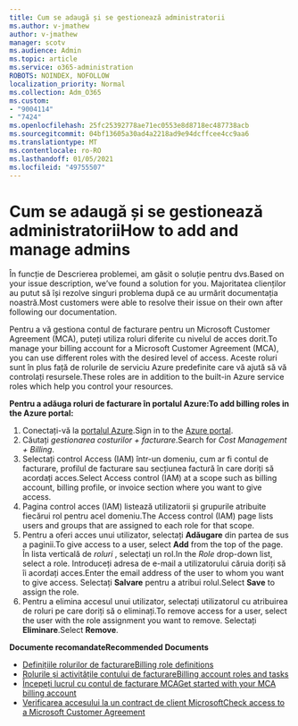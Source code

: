 ```yaml
---
title: Cum se adaugă și se gestionează administratorii
ms.author: v-jmathew
author: v-jmathew
manager: scotv
ms.audience: Admin
ms.topic: article
ms.service: o365-administration
ROBOTS: NOINDEX, NOFOLLOW
localization_priority: Normal
ms.collection: Adm_O365
ms.custom:
- "9004114"
- "7424"
ms.openlocfilehash: 25fc25392778ae71ec0553e8d8718ec487738acb
ms.sourcegitcommit: 04bf13605a30ad4a2218ad9e94dcffcee4cc9aa6
ms.translationtype: MT
ms.contentlocale: ro-RO
ms.lasthandoff: 01/05/2021
ms.locfileid: "49755507"
---
```

# <a name="how-to-add-and-manage-admins"></a><span data-ttu-id="7ca19-102">Cum se adaugă și se gestionează administratorii</span><span class="sxs-lookup"><span data-stu-id="7ca19-102">How to add and manage admins</span></span>

<span data-ttu-id="7ca19-103">În funcție de Descrierea problemei, am găsit o soluție pentru dvs.</span><span class="sxs-lookup"><span data-stu-id="7ca19-103">Based on your issue description, we’ve found a solution for you.</span></span> <span data-ttu-id="7ca19-104">Majoritatea clienților au putut să își rezolve singuri problema după ce au urmărit documentația noastră.</span><span class="sxs-lookup"><span data-stu-id="7ca19-104">Most customers were able to resolve their issue on their own after following our documentation.</span></span>

<span data-ttu-id="7ca19-105">Pentru a vă gestiona contul de facturare pentru un Microsoft Customer Agreement (MCA), puteți utiliza roluri diferite cu nivelul de acces dorit.</span><span class="sxs-lookup"><span data-stu-id="7ca19-105">To manage your billing account for a Microsoft Customer Agreement (MCA), you can use different roles with the desired level of access.</span></span> <span data-ttu-id="7ca19-106">Aceste roluri sunt în plus față de rolurile de serviciu Azure predefinite care vă ajută să vă controlați resursele.</span><span class="sxs-lookup"><span data-stu-id="7ca19-106">These roles are in addition to the built-in Azure service roles which help you control your resources.</span></span>

<span data-ttu-id="7ca19-107">**Pentru a adăuga roluri de facturare în portalul Azure:**</span><span class="sxs-lookup"><span data-stu-id="7ca19-107">**To add billing roles in the Azure portal:**</span></span>

1. <span data-ttu-id="7ca19-108">Conectați-vă la [portalul Azure](https://portal.azure.com/).</span><span class="sxs-lookup"><span data-stu-id="7ca19-108">Sign in to the [Azure portal](https://portal.azure.com/).</span></span>
2. <span data-ttu-id="7ca19-109">Căutați *gestionarea costurilor + facturare*.</span><span class="sxs-lookup"><span data-stu-id="7ca19-109">Search for *Cost Management + Billing*.</span></span>
3. <span data-ttu-id="7ca19-110">Selectați control Access (IAM) într-un domeniu, cum ar fi contul de facturare, profilul de facturare sau secțiunea factură în care doriți să acordați acces.</span><span class="sxs-lookup"><span data-stu-id="7ca19-110">Select Access control (IAM) at a scope such as billing account, billing profile, or invoice section where you want to give access.</span></span>
4. <span data-ttu-id="7ca19-111">Pagina control acces (IAM) listează utilizatorii și grupurile atribuite fiecărui rol pentru acel domeniu.</span><span class="sxs-lookup"><span data-stu-id="7ca19-111">The Access control (IAM) page lists users and groups that are assigned to each role for that scope.</span></span>
5. <span data-ttu-id="7ca19-112">Pentru a oferi acces unui utilizator, selectați **Adăugare** din partea de sus a paginii.</span><span class="sxs-lookup"><span data-stu-id="7ca19-112">To give access to a user, select **Add** from the top of the page.</span></span> <span data-ttu-id="7ca19-113">În lista verticală de *roluri* , selectați un rol.</span><span class="sxs-lookup"><span data-stu-id="7ca19-113">In the *Role* drop-down list, select a role.</span></span> <span data-ttu-id="7ca19-114">Introduceți adresa de e-mail a utilizatorului căruia doriți să îi acordați acces.</span><span class="sxs-lookup"><span data-stu-id="7ca19-114">Enter the email address of the user to whom you want to give access.</span></span> <span data-ttu-id="7ca19-115">Selectați **Salvare** pentru a atribui rolul.</span><span class="sxs-lookup"><span data-stu-id="7ca19-115">Select **Save** to assign the role.</span></span>
6. <span data-ttu-id="7ca19-116">Pentru a elimina accesul unui utilizator, selectați utilizatorul cu atribuirea de roluri pe care doriți să o eliminați.</span><span class="sxs-lookup"><span data-stu-id="7ca19-116">To remove access for a user, select the user with the role assignment you want to remove.</span></span> <span data-ttu-id="7ca19-117">Selectați **Eliminare**.</span><span class="sxs-lookup"><span data-stu-id="7ca19-117">Select **Remove**.</span></span>

<span data-ttu-id="7ca19-118">**Documente recomandate**</span><span class="sxs-lookup"><span data-stu-id="7ca19-118">**Recommended Documents**</span></span>

- [<span data-ttu-id="7ca19-119">Definițiile rolurilor de facturare</span><span class="sxs-lookup"><span data-stu-id="7ca19-119">Billing role definitions</span></span>](https://docs.microsoft.com/azure/cost-management-billing/manage/understand-mca-roles)
- [<span data-ttu-id="7ca19-120">Rolurile și activitățile contului de facturare</span><span class="sxs-lookup"><span data-stu-id="7ca19-120">Billing account roles and tasks</span></span>](https://docs.microsoft.com/azure/cost-management-billing/manage/understand-mca-roles#billing-account-roles-and-tasks)
- [<span data-ttu-id="7ca19-121">Începeți lucrul cu contul de facturare MCA</span><span class="sxs-lookup"><span data-stu-id="7ca19-121">Get started with your MCA billing account</span></span>](https://docs.microsoft.com/azure/cost-management-billing/understand/mca-overview)
- [<span data-ttu-id="7ca19-122">Verificarea accesului la un contract de client Microsoft</span><span class="sxs-lookup"><span data-stu-id="7ca19-122">Check access to a Microsoft Customer Agreement</span></span>](https://docs.microsoft.com/azure/cost-management-billing/manage/change-credit-card?WT.mc_id=Portal-Microsoft_Azure_Support%22%20%5Cl%20%22manage-credit-cards-for-a-microsoft-customer-agreement%22%20%5Ct%20%22_blank#check-the-type-of-your-account)
